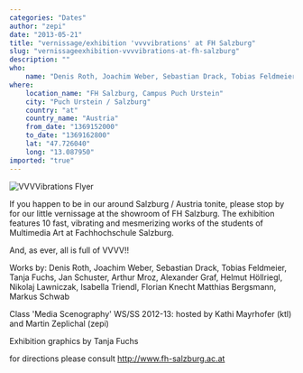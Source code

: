```yaml
---
categories: "Dates"
author: "zepi"
date: "2013-05-21"
title: "vernissage/exhibition 'vvvvibrations' at FH Salzburg"
slug: "vernissageexhibition-vvvvibrations-at-fh-salzburg"
description: ""
who: 
    name: "Denis Roth, Joachim Weber, Sebastian Drack, Tobias Feldmeier, Tanja Fuchs, Jan Schuster, Arthur Mroz, Alexander Graf, Helmut Höllriegl, Nikolaj Lawniczak, Isabella Triendl, Florian Knecht Matthias Bergsmann, Markus Schwab"
where: 
    location_name: "FH Salzburg, Campus Puch Urstein"
    city: "Puch Urstein / Salzburg"
    country: "at"
    country_name: "Austria"
    from_date: "1369152000"
    to_date: "1369162800"
    lat: "47.726040"
    long: "13.087950"
imported: "true"
---
```



![VVVVibrations Flyer](Unbenannt-1_0.png) 

If you happen to be in our around Salzburg / Austria tonite, please stop by for our little vernissage at the showroom of FH Salzburg. The exhibition features 10 fast, vibrating and mesmerizing works of the students of Multimedia Art at Fachhochschule Salzburg. 

And, as ever, all is full of VVVV!!  

Works by: Denis Roth, Joachim Weber, Sebastian Drack, Tobias Feldmeier, Tanja Fuchs, Jan Schuster, Arthur Mroz, Alexander Graf, Helmut Höllriegl, Nikolaj Lawniczak, Isabella Triendl, Florian Knecht Matthias Bergsmann, Markus Schwab

Class 'Media Scenography' WS/SS 2012-13: hosted by Kathi Mayrhofer (ktl) and Martin Zeplichal (zepi) 

Exhibition graphics by Tanja Fuchs

for directions please consult http://www.fh-salzburg.ac.at


